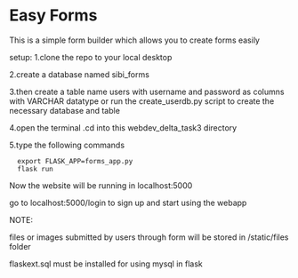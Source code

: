 # Easy Forms

This is a simple form builder which allows you to create forms easily

setup:
1.clone the repo to your local desktop

2.create a database named sibi_forms

3.then create a table name users with username and password as columns with VARCHAR datatype
or
run the create_userdb.py script to create the necessary database and table 

4.open the terminal .cd into this webdev_delta_task3 directory

5.type the following commands

```
  export FLASK_APP=forms_app.py
  flask run
```
 
 Now the website will be running in localhost:5000
 
 go to localhost:5000/login to sign up and start using the webapp
 

NOTE:

files or images submitted by users through form will be stored in /static/files folder

flaskext.sql must be installed for using mysql in flask
 
 
 
